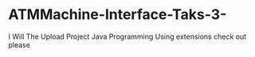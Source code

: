 # ATMMachine-Interface-Taks-3-
I Will The Upload Project Java Programming Using extensions check out please 
